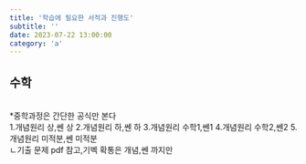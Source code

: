 ```yaml
---
title: '학습에 필요한 서적과 진행도'
subtitle: ''
date: 2023-07-22 13:00:00
category: 'a'
---
```


## 수학
<br /> *중학과정은 간단한 공식만 본다<br />
1.개념원리 상,쎈 상
2.개념원리 하,쎈 하
3.개념원리 수학1,쎈1
4.개념원리 수학2,쎈2
5.개념원리 미적분,쎈 미적분
<br />
ㄴ기출 문제 pdf 참고,기벡 확통은 개념,쎈 까지만 
<br />
